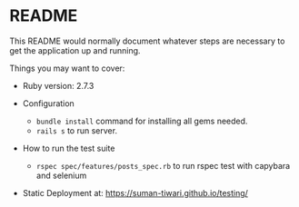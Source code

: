 # README

This README would normally document whatever steps are necessary to get the
application up and running.

Things you may want to cover:

* Ruby version: 2.7.3

* Configuration
    - `bundle install` command for installing all gems needed.
    - `rails s` to run server.

* How to run the test suite
    - `rspec spec/features/posts_spec.rb` to run rspec test with capybara and selenium
* Static Deployment at: https://suman-tiwari.github.io/testing/

